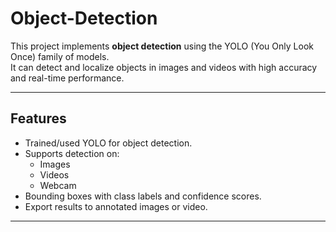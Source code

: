 # Object-Detection


This project implements **object detection** using the YOLO (You Only Look Once) family of models.  
It can detect and localize objects in images and videos with high accuracy and real-time performance.

---

##  Features
- Trained/used YOLO for object detection.
- Supports detection on:
  - Images
  - Videos
  - Webcam
- Bounding boxes with class labels and confidence scores.
- Export results to annotated images or video.

---

